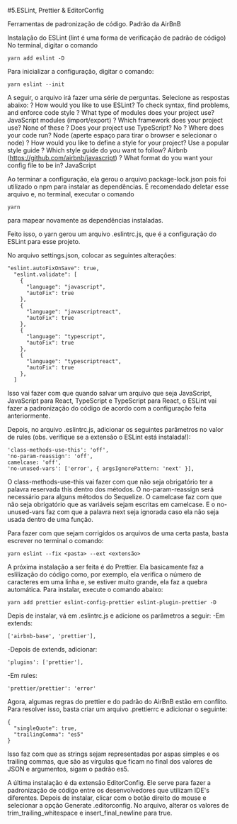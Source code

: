 #5.ESLint, Prettier & EditorConfig

Ferramentas de padronização de código.
Padrão da AirBnB

Instalação do ESLint (lint é uma forma de verificação de padrão de código)
No terminal, digitar o comando

```
yarn add eslint -D
```

Para inicializar a configuração, digitar o comando:

```
yarn eslint --init
```

A seguir, o arquivo irá fazer uma série de perguntas. Selecione as respostas
abaixo:
? How would you like to use ESLint? To check syntax, find problems, and enforce code style
? What type of modules does your project use? JavaScript modules (import/export)
? Which framework does your project use? None of these
? Does your project use TypeScript? No
? Where does your code run? Node (aperte espaço para tirar o browser e selecionar o node)
? How would you like to define a style for your project? Use a popular style guide
? Which style guide do you want to follow? Airbnb (https://github.com/airbnb/javascript)
? What format do you want your config file to be in? JavaScript

Ao terminar a configuração, ela gerou o arquivo package-lock.json pois foi
utilizado o npm para instalar as dependências. É recomendado deletar esse
arquivo e, no terminal, executar o comando

```
yarn
```

para mapear novamente as dependências instaladas.

Feito isso, o yarn gerou um arquivo .eslintrc.js, que é a configuração do
ESLint para esse projeto.

No arquivo settings.json, colocar as seguintes alterações:

```
"eslint.autoFixOnSave": true,
  "eslint.validate": [
    {
      "language": "javascript",
      "autoFix": true
    },
    {
      "language": "javascriptreact",
      "autoFix": true
    },
    {
      "language": "typescript",
      "autoFix": true
    },
    {
      "language": "typescriptreact",
      "autoFix": true
    },
  ]
```

Isso vai fazer com que quando salvar um arquivo que seja JavaScript, JavaScript
para React, TypeScript e TypeScript para React, o ESLint vai fazer a padronização
do código de acordo com a configuração feita anteriormente.

Depois, no arquivo .eslintrc.js, adicionar os seguintes parâmetros no valor de
rules (obs. verifique se a extensão o ESLint está instalada!):

```
'class-methods-use-this': 'off',
'no-param-reassign': 'off',
camelcase: 'off',
'no-unused-vars': ['error', { argsIgnorePattern: 'next' }],
```

O class-methods-use-this vai fazer com que não seja obrigatório ter a palavra
reservada this dentro dos métodos. O no-param-reassign será necessário para
alguns métodos do Sequelize. O camelcase faz com que não seja obrigatório que
as variáveis sejam escritas em camelcase. E o no-unused-vars faz com que a
palavra next seja ignorada caso ela não seja usada dentro de uma função.

Para fazer com que sejam corrigidos os arquivos de uma certa pasta, basta
escrever no terminal o comando:

```
yarn eslint --fix <pasta> --ext <extensão>
```

A próxima instalação a ser feita é do Prettier. Ela basicamente faz a
eslilização do código como, por exemplo, ela verifica o número de caracteres em
uma linha e, se estiver muito grande, ela faz a quebra automática. Para instalar,
execute o comando abaixo:

```
yarn add prettier eslint-config-prettier eslint-plugin-prettier -D
```

Depis de instalar, vá em .eslintrc.js e adicione os parâmetros a seguir:
-Em extends:

```
['airbnb-base', 'prettier'],
```

-Depois de extends, adicionar:

```
'plugins': ['prettier'],
```

-Em rules:

```
'prettier/prettier': 'error'
```

Agora, algumas regras do prettier e do padrão do AirBnB estão em conflito. Para
resolver isso, basta criar um arquivo .prettierrc e adicionar o seguinte:

```
{
  "singleQuote": true,
  "trailingComma": "es5"
}
```

Isso faz com que as strings sejam representadas por aspas simples e os trailing
commas, que são as vírgulas que ficam no final dos valores de JSON e argumentos,
sigam o padrão es5.

A última instalação é da extensão EditorConfig. Ele serve para fazer a
padronização de código entre os desenvolvedores que utilizam IDE's diferentes.
Depois de instalar, clicar com o botão direito do mouse e selecionar a
opção Generate .editorconfig. No arquivo, alterar os valores de
trim_trailing_whitespace e insert_final_newline para true.
